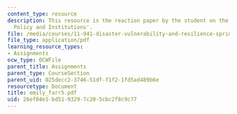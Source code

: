 ```yaml
---
content_type: resource
description: This resource is the reaction paper by the student on the topic 'Disaster
  Policy and Institutions'.
file: /media/courses/11-941-disaster-vulnerability-and-resilience-spring-2005/26ef84e1bd5193297c205cbc2f8c9c77_emily_farr5.pdf
file_type: application/pdf
learning_resource_types:
- Assignments
ocw_type: OCWFile
parent_title: Assignments
parent_type: CourseSection
parent_uid: 025decc2-3746-51df-f1f2-1fd5ad489b6e
resourcetype: Document
title: emily_farr5.pdf
uid: 26ef84e1-bd51-9329-7c20-5cbc2f8c9c77
---
```


